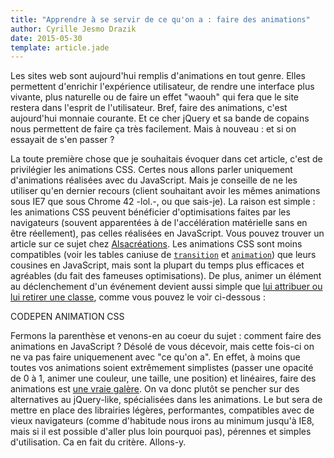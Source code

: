 ```yaml
---
title: "Apprendre à se servir de ce qu'on a : faire des animations"
author: Cyrille Jesmo Drazik
date: 2015-05-30
template: article.jade
---
```


Les sites web sont aujourd'hui remplis d'animations en tout genre. Elles permettent d'enrichir l'expérience utilisateur, de rendre une interface plus vivante, plus naturelle ou de faire un effet "waouh" qui fera que le site restera dans l'esprit de l'utilisateur. Bref, faire des animations, c'est aujourd'hui monnaie courante. Et ce cher jQuery et sa bande de copains nous permettent de faire ça très facilement. Mais à nouveau : et si on essayait de s'en passer ?

<span class="more"></span>

La toute première chose que je souhaitais évoquer dans cet article, c'est de privilégier les animations CSS. Certes nous allons parler uniquement d'animations réalisées avec du JavaScript. Mais je conseille de ne les utiliser qu'en dernier recours (client souhaitant avoir les mêmes animations sous IE7 que sous Chrome 42 -lol.-, ou que sais-je). La raison est simple : les animations CSS peuvent bénéficier d'optimisations faites par les navigateurs (souvent apparentées à de l'accélération matérielle sans en être réellement), pas celles réalisées en JavaScript. Vous pouvez trouver un article sur ce sujet chez [Alsacréations](http://www.alsacreations.com/astuce/lire/1565-acceleration-materielle-au-service-de-vos-animations-css.html). Les animations CSS sont moins compatibles (voir les tables caniuse de [`transition`](http://caniuse.com/#feat=css-transitions) et [`animation`](http://caniuse.com/#feat=css-animation)) que leurs cousines en JavaScript, mais sont la plupart du temps plus efficaces et agréables (du fait des fameuses optimisations). De plus, animer un élément au déclenchement d'un événement devient aussi simple que [lui attribuer ou lui retirer une classe](/articles/apprendre-a-se-servir-de-ce-quon-a-manipuler-styles-elements/), comme vous pouvez le voir ci-dessous :

CODEPEN ANIMATION CSS

Fermons la parenthèse et venons-en au coeur du sujet : comment faire des animations en JavaScript ? Désolé de vous décevoir, mais cette fois-ci on ne va pas faire uniquemenent avec "ce qu'on a". En effet, à moins que toutes vos animations soient extrêmement simplistes (passer une opacité de 0 à 1, animer une couleur, une taille, une position) et linéaires, faire des animations est [une vraie galère](http://javascript.info/tutorial/animation). On va donc plutôt se pencher sur des alternatives au jQuery-like, spécialisées dans les animations. Le but sera de mettre en place des librairies légères, performantes, compatibles avec de vieux navigateurs (comme d'habitude nous irons au minimum jusqu'à IE8, mais si il est possible d'aller plus loin pourquoi pas), pérennes et simples d'utilisation. Ca en fait du critère. Allons-y.